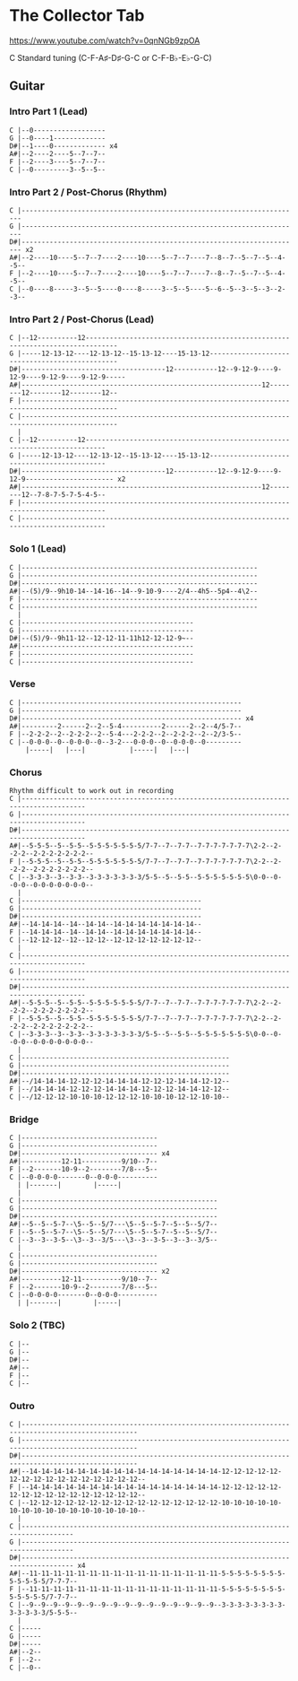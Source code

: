 # The Collector Tab

<https://www.youtube.com/watch?v=0qnNGb9zpOA>

C Standard tuning (C-F-A♯-D♯-G-C or C-F-B♭-E♭-G-C)

## Guitar

### Intro Part 1 (Lead)

    C |--0------------------
    G |--0----1-------------
    D#|--1----0------------- x4
    A#|--2----2----5--7--7--
    F |--2----3----5--7--7--
    C |--0---------3--5--5--

### Intro Part 2 / Post-Chorus (Rhythm)

    C |----------------------------------------------------------------------
    G |----------------------------------------------------------------------
    D#|---------------------------------------------------------------------- x2
    A#|--2----10----5--7--7----2----10----5--7--7----7--8--7--5--7--5--4--5--
    F |--2----10----5--7--7----2----10----5--7--7----7--8--7--5--7--5--4--5--
    C |--0----8-----3--5--5----0----8-----3--5--5----5--6--5--3--5--3--2--3--

### Intro Part 2 / Post-Chorus (Lead)

    C |--12----------12------------------------------------------------------------------------------
    G |-----12-13-12----12-13-12--15-13-12----15-13-12-----------------------------------------------
    D#|------------------------------------12-----------12--9-12-9----9-12-9----9-12-9----9-12-9-----
    A#|------------------------------------------------------------12--------12--------12--------12--
    F |----------------------------------------------------------------------------------------------
    C |----------------------------------------------------------------------------------------------
      |
    C |--12----------12---------------------------------------------------------------------------
    G |-----12-13-12----12-13-12--15-13-12----15-13-12--------------------------------------------
    D#|------------------------------------12-----------12--9-12-9----9-12-9---------------------- x2
    A#|------------------------------------------------------------12--------12--7-8-7-5-7-5-4-5--
    F |-------------------------------------------------------------------------------------------
    C |------------------------------------------------------------------------------------------- 

### Solo 1 (Lead)

    C |-----------------------------------------------------------
    G |-----------------------------------------------------------
    D#|-----------------------------------------------------------
    A#|--(5)/9--9h10-14--14-16--14--9-10-9----2/4--4h5--5p4--4\2--
    F |-----------------------------------------------------------
    C |-----------------------------------------------------------
      |
    C |-------------------------------------------
    G |-------------------------------------------
    D#|--(5)/9--9h11-12--12-12-11-11h12-12-12-9~--
    A#|-------------------------------------------
    F |-------------------------------------------
    C |-------------------------------------------

### Verse

    C |-------------------------------------------------------
    G |-------------------------------------------------------
    D#|------------------------------------------------------- x4
    A#|---------2------2--2--5-4----------2------2--2--4/5-7--
    F |--2-2-2--2--2-2-2--2--5-4---2-2-2--2--2-2-2--2--2/3-5--
    C |--0-0-0--0--0-0-0--0--3-2---0-0-0--0--0-0-0--0---------
        |-----|   |---|           |-----|   |---|

### Chorus

    Rhythm difficult to work out in recording
    C |--------------------------------------------------------------------------------------
    G |--------------------------------------------------------------------------------------
    D#|--------------------------------------------------------------------------------------
    A#|--5-5-5--5--5-5--5-5-5-5-5-5-5/7-7--7--7-7--7-7-7-7-7-7-7\2-2--2--2-2--2-2-2-2-2-2-2--
    F |--5-5-5--5--5-5--5-5-5-5-5-5-5/7-7--7--7-7--7-7-7-7-7-7-7\2-2--2--2-2--2-2-2-2-2-2-2--
    C |--3-3-3--3--3-3--3-3-3-3-3-3-3/5-5--5--5-5--5-5-5-5-5-5-5\0-0--0--0-0--0-0-0-0-0-0-0--
      |
    C |---------------------------------------------
    G |---------------------------------------------
    D#|---------------------------------------------
    A#|--14-14-14--14--14-14--14-14-14-14-14-14-14--
    F |--14-14-14--14--14-14--14-14-14-14-14-14-14--
    C |--12-12-12--12--12-12--12-12-12-12-12-12-12--
      |
    C |--------------------------------------------------------------------------------------
    G |--------------------------------------------------------------------------------------
    D#|--------------------------------------------------------------------------------------
    A#|--5-5-5--5--5-5--5-5-5-5-5-5-5/7-7--7--7-7--7-7-7-7-7-7-7\2-2--2--2-2--2-2-2-2-2-2-2--
    F |--5-5-5--5--5-5--5-5-5-5-5-5-5/7-7--7--7-7--7-7-7-7-7-7-7\2-2--2--2-2--2-2-2-2-2-2-2--
    C |--3-3-3--3--3-3--3-3-3-3-3-3-3/5-5--5--5-5--5-5-5-5-5-5-5\0-0--0--0-0--0-0-0-0-0-0-0--
      |
    C |----------------------------------------------------
    G |----------------------------------------------------
    D#|----------------------------------------------------
    A#|--/14-14-14-12-12-12-14-14-14-12-12-12-14-14-12-12--
    F |--/14-14-14-12-12-12-14-14-14-12-12-12-14-14-12-12--
    C |--/12-12-12-10-10-10-12-12-12-10-10-10-12-12-10-10--

### Bridge

    C |----------------------------------
    G |----------------------------------
    D#|---------------------------------- x4
    A#|----------12-11----------9/10--7--
    F |--2-------10-9--2--------7/8---5--
    C |--0-0-0-0-------0--0-0-0----------
      | |-------|        |-----|
      |
    C |-------------------------------------------------
    G |-------------------------------------------------
    D#|-------------------------------------------------
    A#|--5--5--5-7--\5--5--5/7---\5--5--5-7--5--5--5/7--
    F |--5--5--5-7--\5--5--5/7---\5--5--5-7--5--5--5/7--
    C |--3--3--3-5--\3--3--3/5---\3--3--3-5--3--3--3/5--
      |
    C |----------------------------------
    G |----------------------------------
    D#|---------------------------------- x2
    A#|----------12-11----------9/10--7--
    F |--2-------10-9--2--------7/8---5--
    C |--0-0-0-0-------0--0-0-0----------
      | |-------|        |-----|

### Solo 2 (TBC)

    C |--
    G |--
    D#|--
    A#|--
    F |--
    C |--

### Outro

    C |---------------------------------------------------------------------------------------------------
    G |---------------------------------------------------------------------------------------------------
    D#|---------------------------------------------------------------------------------------------------
    A#|--14-14-14-14-14-14-14-14-14-14-14-14-14-14-14-14-12-12-12-12-12-12-12-12-12-12-12-12-12-12-12-12--
    F |--14-14-14-14-14-14-14-14-14-14-14-14-14-14-14-14-12-12-12-12-12-12-12-12-12-12-12-12-12-12-12-12--
    C |--12-12-12-12-12-12-12-12-12-12-12-12-12-12-12-12-10-10-10-10-10-10-10-10-10-10-10-10-10-10-10-10--
      |
    C |-----------------------------------------------------------------------------------
    G |-----------------------------------------------------------------------------------
    D#|----------------------------------------------------------------------------------- x4
    A#|--11-11-11-11-11-11-11-11-11-11-11-11-11-11-11-11-5-5-5-5-5-5-5-5-5-5-5-5-5/7-7-7--
    F |--11-11-11-11-11-11-11-11-11-11-11-11-11-11-11-11-5-5-5-5-5-5-5-5-5-5-5-5-5/7-7-7--
    C |--9--9--9--9--9--9--9--9--9--9--9--9--9--9--9--9--3-3-3-3-3-3-3-3-3-3-3-3-3/5-5-5--
      |
    C |-----
    G |-----
    D#|-----
    A#|--2--
    F |--2--
    C |--0--
